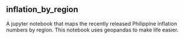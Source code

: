 ## inflation_by_region
A jupyter notebook that maps the recently released Philippine inflation numbers by region. This notebook uses geopandas to make life easier.
